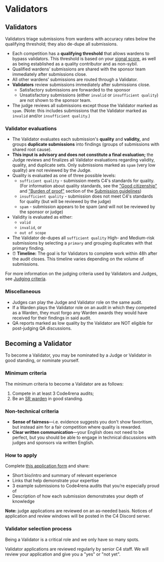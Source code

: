 # Validators

## Validators

Validators triage submissions from wardens with accuracy rates below the qualifying threshold; they also de-dupe all submissions.

* Each competition has a **qualifying threshold** that allows wardens to bypass validators. This threshold is based on your [signal score](signal.md), as well as being established as a quality contributor and as non-sybil.
* Qualified wardens’ submissions are shared with the sponsor team immediately after submissions close.
* All other wardens’ submissions are routed through a Validator.
* **Validators** review submissions immediately after submissions close.
  * Satisfactory submissions are forwarded to the sponsor
  * Unsatisfactory submissions (either `invalid` or `insufficient quality`) are not shown to the sponsor team.
* The judge reviews all submissions except those the Validator marked as `spam`. (Note: this includes submissions that the Validator marked as `invalid` and/or `insufficient quality`.)

### Validator evaluations

* The Validator evaluates each submission's **quality** and **validity,** and groups **duplicate submissions** into findings (groups of submissions with shared root cause).
* **This input is advisory and does not constitute a final evaluation;** the Judge reviews and finalizes all Validator evaluations regarding validity, quality, and duplicate sets. Only submissions marked as `spam` (very low quality) are not reviewed by the Judge.
* Quality is evaluated as one of three possible levels:
  * `sufficient quality` - submission meets C4's standards for quality. (For information about quality standards, see the ["Good citizenship"](../competitions/submission-guidelines.md#good-citizenship-is-a-requirement-for-compensation) and ["Burden of proof"](../competitions/submission-guidelines.md#burden-of-proof) section of the [Submission guidelines](../competitions/submission-guidelines.md))
  * `insufficient quality` - submission does not meet C4's standards for quality (but will be reviewed by the judge)
  * `spam` - submission appears to be spam (and will not be reviewed by the sponsor or judge)
* Validity is evaluated as either:
  * `valid`
  * `invalid`, or
  * `out of scope`
* The Validator de-dupes all `sufficient quality` High- and Medium-risk submissions by selecting a `primary` and grouping duplicates with that primary finding.
* ⏰ **Timeline:** The goal is for Validators to complete work within 48h after the audit closes. This timeline varies depending on the volume of submissions.

For more information on the judging criteria used by Validators and Judges, see [Judging criteria](../competitions/judging-criteria.md).

### Miscellaneous

* Judges can play the Judge and Validator role on the same audit.
* If a Warden plays the Validator role on an audit in which they competed as a Warden, they must forgo any Warden awards they would have received for their findings in said audit.
* QA reports marked as low quality by the Validator are NOT eligible for post-judging QA discussions.

## Becoming a Validator

To become a Validator, you may be nominated by a Judge or Validator in good standing, or nominate yourself.

### Minimum criteria

The minimum criteria to become a Validator are as follows:

1. Compete in at least 3 Code4rena audits;
2. Be an [SR warden](sr-wardens.md) in good standing.

### Non-technical criteria

* **Sense of fairness**—i.e. evidence suggests you don't show favoritism, but instead aim for a fair competition where quality is rewarded.
* **Clear written communication**—your English does not need to be perfect, but you should be able to engage in technical discussions with judges and sponsors via written English.

### How to apply

Complete [this application form](https://code4rena.com/validator-application) and share:

* Short bio/intro and summary of relevant experience
* Links that help demonstrate your expertise
* 3 example submissions to Code4rena audits that you’re especially proud of
* Description of how each submission demonstrates your depth of knowledge

**Note:** judge applications are reviewed on an as-needed basis. Notices of application and review windows will be posted in the C4 Discord server.

### Validator selection process

Being a Validator is a critical role and we only have so many spots.

Validator applications are reviewed regularly by senior C4 staff. We will review your application and give you a "yes" or "not yet".

